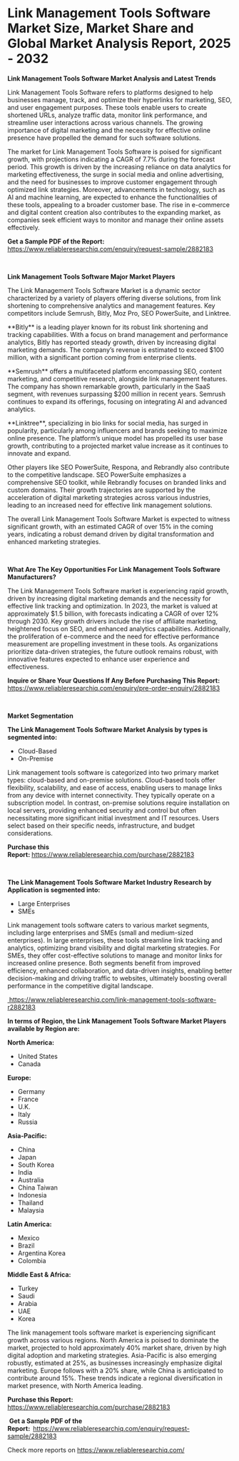 <p><h1>Link Management Tools Software Market Size, Market Share and Global Market Analysis Report, 2025 - 2032</h1></p><p><strong>Link Management Tools Software Market Analysis and Latest Trends</strong></p>
<p><p>Link Management Tools Software refers to platforms designed to help businesses manage, track, and optimize their hyperlinks for marketing, SEO, and user engagement purposes. These tools enable users to create shortened URLs, analyze traffic data, monitor link performance, and streamline user interactions across various channels. The growing importance of digital marketing and the necessity for effective online presence have propelled the demand for such software solutions.</p><p>The market for Link Management Tools Software is poised for significant growth, with projections indicating a CAGR of 7.7% during the forecast period. This growth is driven by the increasing reliance on data analytics for marketing effectiveness, the surge in social media and online advertising, and the need for businesses to improve customer engagement through optimized link strategies. Moreover, advancements in technology, such as AI and machine learning, are expected to enhance the functionalities of these tools, appealing to a broader customer base. The rise in e-commerce and digital content creation also contributes to the expanding market, as companies seek efficient ways to monitor and manage their online assets effectively.</p></p>
<p><strong>Get a Sample PDF of the Report:&nbsp;</strong> <a href="https://www.reliableresearchiq.com/enquiry/request-sample/2882183?utm_campaign=3083&utm_medium=2&utm_source=Github&utm_content=ia&utm_term=13032025&utm_id=link-management-tools-software">https://www.reliableresearchiq.com/enquiry/request-sample/2882183</a></p>
<p>&nbsp;</p>
<p><strong>Link Management Tools Software Major Market Players</strong></p>
<p><p>The Link Management Tools Software Market is a dynamic sector characterized by a variety of players offering diverse solutions, from link shortening to comprehensive analytics and management features. Key competitors include Semrush, Bitly, Moz Pro, SEO PowerSuite, and Linktree. </p><p>**Bitly** is a leading player known for its robust link shortening and tracking capabilities. With a focus on brand management and performance analytics, Bitly has reported steady growth, driven by increasing digital marketing demands. The company’s revenue is estimated to exceed $100 million, with a significant portion coming from enterprise clients.</p><p>**Semrush** offers a multifaceted platform encompassing SEO, content marketing, and competitive research, alongside link management features. The company has shown remarkable growth, particularly in the SaaS segment, with revenues surpassing $200 million in recent years. Semrush continues to expand its offerings, focusing on integrating AI and advanced analytics.</p><p>**Linktree**, specializing in bio links for social media, has surged in popularity, particularly among influencers and brands seeking to maximize online presence. The platform’s unique model has propelled its user base growth, contributing to a projected market value increase as it continues to innovate and expand.</p><p>Other players like SEO PowerSuite, Respona, and Rebrandly also contribute to the competitive landscape. SEO PowerSuite emphasizes a comprehensive SEO toolkit, while Rebrandly focuses on branded links and custom domains. Their growth trajectories are supported by the acceleration of digital marketing strategies across various industries, leading to an increased need for effective link management solutions.</p><p>The overall Link Management Tools Software Market is expected to witness significant growth, with an estimated CAGR of over 15% in the coming years, indicating a robust demand driven by digital transformation and enhanced marketing strategies.</p></p>
<p>&nbsp;</p>
<p><strong>What Are The Key Opportunities For Link Management Tools Software Manufacturers?</strong></p>
<p><p>The Link Management Tools Software market is experiencing rapid growth, driven by increasing digital marketing demands and the necessity for effective link tracking and optimization. In 2023, the market is valued at approximately $1.5 billion, with forecasts indicating a CAGR of over 12% through 2030. Key growth drivers include the rise of affiliate marketing, heightened focus on SEO, and enhanced analytics capabilities. Additionally, the proliferation of e-commerce and the need for effective performance measurement are propelling investment in these tools. As organizations prioritize data-driven strategies, the future outlook remains robust, with innovative features expected to enhance user experience and effectiveness.</p></p>
<p><strong>Inquire or Share Your Questions If Any Before Purchasing This Report:</strong> <a href="https://www.reliableresearchiq.com/enquiry/pre-order-enquiry/2882183?utm_campaign=3083&utm_medium=2&utm_source=Github&utm_content=ia&utm_term=13032025&utm_id=link-management-tools-software">https://www.reliableresearchiq.com/enquiry/pre-order-enquiry/2882183</a></p>
<p>&nbsp;</p>
<p><strong>Market Segmentation</strong></p>
<p><strong>The Link Management Tools Software Market Analysis by types is segmented into:</strong></p>
<p><ul><li>Cloud-Based</li><li>On-Premise</li></ul></p>
<p><p>Link management tools software is categorized into two primary market types: cloud-based and on-premise solutions. Cloud-based tools offer flexibility, scalability, and ease of access, enabling users to manage links from any device with internet connectivity. They typically operate on a subscription model. In contrast, on-premise solutions require installation on local servers, providing enhanced security and control but often necessitating more significant initial investment and IT resources. Users select based on their specific needs, infrastructure, and budget considerations.</p></p>
<p><strong>Purchase this Report:&nbsp;</strong><a href="https://www.reliableresearchiq.com/purchase/2882183?utm_campaign=3083&utm_medium=2&utm_source=Github&utm_content=ia&utm_term=13032025&utm_id=link-management-tools-software">https://www.reliableresearchiq.com/purchase/2882183</a></p>
<p>&nbsp;</p>
<p><strong>The Link Management Tools Software Market Industry Research by Application is segmented into:</strong></p>
<p><ul><li>Large Enterprises</li><li>SMEs</li></ul></p>
<p><p>Link management tools software caters to various market segments, including large enterprises and SMEs (small and medium-sized enterprises). In large enterprises, these tools streamline link tracking and analytics, optimizing brand visibility and digital marketing strategies. For SMEs, they offer cost-effective solutions to manage and monitor links for increased online presence. Both segments benefit from improved efficiency, enhanced collaboration, and data-driven insights, enabling better decision-making and driving traffic to websites, ultimately boosting overall performance in the competitive digital landscape.</p></p>
<p><a href="https://www.reliableresearchiq.com/link-management-tools-software-r2882183?utm_campaign=3083&utm_medium=2&utm_source=Github&utm_content=ia&utm_term=13032025&utm_id=link-management-tools-software">&nbsp;https://www.reliableresearchiq.com/link-management-tools-software-r2882183</a></p>
<p><strong>In terms of Region, the Link Management Tools Software Market Players available by Region are:</strong></p>
<p>
    <p> <strong> North America: </strong>
        <ul>
            <li>United States</li>
            <li>Canada</li>
        </ul>
        </p> 
    <p> <strong> Europe: </strong>
        <ul>
            <li>Germany</li>
            <li>France</li>
            <li>U.K.</li>
            <li>Italy</li>
            <li>Russia</li>
        </ul>
        </p> 
    <p> <strong> Asia-Pacific: </strong>
        <ul>
            <li>China</li>
            <li>Japan</li>
            <li>South Korea</li>
            <li>India</li>
            <li>Australia</li>
            <li>China Taiwan</li>
            <li>Indonesia</li>
            <li>Thailand</li>
            <li>Malaysia</li>
        </ul>
        </p> 
    <p> <strong> Latin America: </strong>
        <ul>
            <li>Mexico</li>
            <li>Brazil</li>
            <li>Argentina Korea</li>
            <li>Colombia</li>
        </ul>
        </p> 
    <p> <strong> Middle East & Africa: </strong>
        <ul>
            <li>Turkey</li>
            <li>Saudi</li>
            <li>Arabia</li>
            <li>UAE</li>
            <li>Korea</li>
        </ul>
    </p>
    </p>
<p><p>The link management tools software market is experiencing significant growth across various regions. North America is poised to dominate the market, projected to hold approximately 40% market share, driven by high digital adoption and marketing strategies. Asia-Pacific is also emerging robustly, estimated at 25%, as businesses increasingly emphasize digital marketing. Europe follows with a 20% share, while China is anticipated to contribute around 15%. These trends indicate a regional diversification in market presence, with North America leading.</p></p>
<p><strong>Purchase this Report: </strong><a href="https://www.reliableresearchiq.com/purchase/2882183?utm_campaign=3083&utm_medium=2&utm_source=Github&utm_content=ia&utm_term=13032025&utm_id=link-management-tools-software">https://www.reliableresearchiq.com/purchase/2882183</a></p>
<p>&nbsp;<strong>Get a Sample PDF of the Report:&nbsp;&nbsp;</strong><a href="https://www.reliableresearchiq.com/enquiry/request-sample/2882183?utm_campaign=3083&utm_medium=2&utm_source=Github&utm_content=ia&utm_term=13032025&utm_id=link-management-tools-software">https://www.reliableresearchiq.com/enquiry/request-sample/2882183</a></p>
<p><strong></strong></p>
<p>Check more reports on <a href="https://www.reliableresearchiq.com/?utm_campaign=3083&utm_medium=2&utm_source=Github&utm_content=ia&utm_term=13032025&utm_id=link-management-tools-software">https://www.reliableresearchiq.com/</a></p>